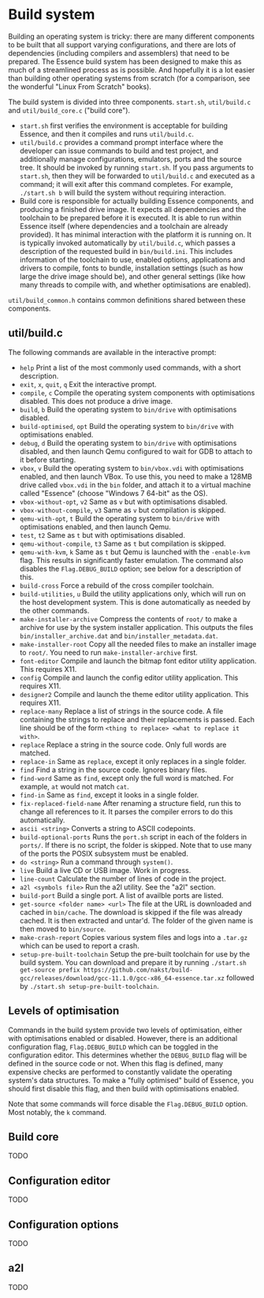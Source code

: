 # Build system

Building an operating system is tricky: there are many different components to be built that all support varying configurations, and there are lots of dependencies (including compilers and assemblers) that need to be prepared. The Essence build system has been designed to make this as much of a streamlined process as is possible. And hopefully it is a lot easier than building other operating systems from scratch (for a comparison, see the wonderful "Linux From Scratch" books).

The build system is divided into three components. `start.sh`, `util/build.c` and `util/build_core.c` ("build core"). 

- `start.sh` first verifies the environment is acceptable for building Essence, and then it compiles and runs `util/build.c`.
- `util/build.c` provides a command prompt interface where the developer can issue commands to build and test project, and additionally manage configurations, emulators, ports and the source tree. It should be invoked by running `start.sh`. If you pass arguments to `start.sh`, then they will be forwarded to `util/build.c` and executed as a command; it will exit after this command completes. For example, `./start.sh b` will build the system without requiring interaction.
- Build core is responsible for actually building Essence components, and producing a finished drive image. It expects all dependencies and the toolchain to be prepared before it is executed. It is able to run within Essence itself (where dependencies and a toolchain are already provided). It has minimal interaction with the platform it is running on. It is typically invoked automatically by `util/build.c`, which passes a description of the requested build in `bin/build.ini`. This includes information of the toolchain to use, enabled options, applications and drivers to compile, fonts to bundle, installation settings (such as how large the drive image should be), and other general settings (like how many threads to compile with, and whether optimisations are enabled).

`util/build_common.h` contains common definitions shared between these components.

## util/build.c

The following commands are available in the interactive prompt:

- `help` Print a list of the most commonly used commands, with a short description.
- `exit`, `x`, `quit`, `q` Exit the interactive prompt.
- `compile`, `c` Compile the operating system components with optimisations disabled. This does not produce a drive image.
- `build`, `b` Build the operating system to `bin/drive` with optimisations disabled.
- `build-optimised`, `opt` Build the operating system to `bin/drive` with optimisations enabled.
- `debug`, `d` Build the operating system to `bin/drive` with optimisations disabled, and then launch Qemu configured to wait for GDB to attach to it before starting.
- `vbox`, `v` Build the operating system to `bin/vbox.vdi` with optimisations enabled, and then launch VBox. To use this, you need to make a 128MB drive called `vbox.vdi` in the `bin` folder, and attach it to a virtual machine called "Essence" (choose "Windows 7 64-bit" as the OS).
- `vbox-without-opt`, `v2` Same as `v` but with optimisations disabled.
- `vbox-without-compile`, `v3` Same as `v` but compilation is skipped.
- `qemu-with-opt`, `t` Build the operating system to `bin/drive` with optimisations enabled, and then launch Qemu.
- `test`, `t2` Same as `t` but with optimisations disabled.
- `qemu-without-compile`, `t3` Same as `t` but compilation is skipped.
- `qemu-with-kvm`, `k` Same as `t` but Qemu is launched with the `-enable-kvm` flag. This results in significantly faster emulation. The command also disables the `Flag.DEBUG_BUILD` option; see below for a description of this.
- `build-cross` Force a rebuild of the cross compiler toolchain.
- `build-utilities`, `u` Build the utility applications only, which will run on the host development system. This is done automatically as needed by the other commands.
- `make-installer-archive` Compress the contents of `root/` to make a archive for use by the system installer application. This outputs the files `bin/installer_archive.dat` and `bin/installer_metadata.dat`.
- `make-installer-root` Copy all the needed files to make an installer image to `root/`. You need to run `make-installer-archive` first.
- `font-editor` Compile and launch the bitmap font editor utility application. This requires X11.
- `config` Compile and launch the config editor utility application. This requires X11.
- `designer2` Compile and launch the theme editor utility application. This requires X11.
- `replace-many` Replace a list of strings in the source code. A file containing the strings to replace and their replacements is passed. Each line should be of the form `<thing to replace> <what to replace it with>`.
- `replace` Replace a string in the source code. Only full words are matched.
- `replace-in` Same as `replace`, except it only replaces in a single folder.
- `find` Find a string in the source code. Ignores binary files.
- `find-word` Same as `find`, except only the full word is matched. For example, `at` would not match `cat`.
- `find-in` Same as `find`, except it looks in a single folder.
- `fix-replaced-field-name` After renaming a structure field, run this to change all references to it. It parses the compiler errors to do this automatically.
- `ascii <string>` Converts a string to ASCII codepoints.
- `build-optional-ports` Runs the `port.sh` script in each of the folders in `ports/`. If there is no script, the folder is skipped. Note that to use many of the ports the POSIX subsystem must be enabled.
- `do <string>` Run a command through `system()`.
- `live` Build a live CD or USB image. Work in progress.
- `line-count` Calculate the number of lines of code in the project.
- `a2l <symbols file>` Run the a2l utility. See the "a2l" section.
- `build-port` Build a single port. A list of availble ports are listed.
- `get-source <folder name> <url>` The file at the URL is downloaded and cached in `bin/cache`. The download is skipped if the file was already cached. It is then extracted and untar'd. The folder of the given name is then moved to `bin/source`.
- `make-crash-report` Copies various system files and logs into a `.tar.gz` which can be used to report a crash.
- `setup-pre-built-toolchain` Setup the pre-built toolchain for use by the build system. You can download and prepare it by running `./start.sh get-source prefix https://github.com/nakst/build-gcc/releases/download/gcc-11.1.0/gcc-x86_64-essence.tar.xz` followed by `./start.sh setup-pre-built-toolchain`.

## Levels of optimisation

Commands in the build system provide two levels of optimisation, either with optimisations enabled or disabled. However, there is an additional configuration flag, `Flag.DEBUG_BUILD` which can be toggled in the configuration editor. This determines whether the `DEBUG_BUILD` flag will be defined in the source code or not. When this flag is defined, many expensive checks are performed to constantly validate the operating system's data structures. To make a "fully optimised" build of Essence, you should first disable this flag, and then build with optimisations enabled. 

Note that some commands will force disable the `Flag.DEBUG_BUILD` option. Most notably, the `k` command.

## Build core

TODO

## Configuration editor

TODO

## Configuration options

TODO

## a2l

TODO
